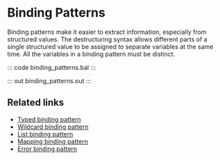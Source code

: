 # Binding Patterns

Binding patterns make it easier to extract information, especially from structured values. The destructuring syntax allows different parts of a single structured value to be assigned to separate variables at the same time. All the variables in a binding pattern must be distinct.

::: code binding_patterns.bal :::

::: out binding_patterns.out :::

## Related links
- [Typed binding pattern](/learn/by-example/typed-binding-pattern/)
- [Wildcard binding pattern](/learn/by-example/wildcard-binding-pattern/)
- [List binding pattern](/learn/by-example/list-binding-pattern/)
- [Mapping binding pattern](/learn/by-example/mapping-binding-pattern/)
- [Error binding pattern](/learn/by-example/error-binding-pattern/)